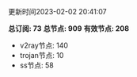 更新时间2023-02-02 20:41:07

**总订阅: 73**
**总节点: 909**
**有效节点: 208**
- v2ray节点: 140
- trojan节点: 10
- ss节点: 58
